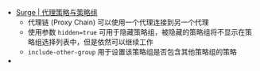 - [Surge | 代理策略与策略组](https://divineengine.net/article/proxy-policy-and-policy-group-of-surge/)
	- 代理链 (Proxy Chain) 可以使用一个代理连接到另一个代理
	- 使用参数 `hidden=true` 可用于隐藏策略组，被隐藏的策略组将不显示在策略组选择列表中，但是依然可以继续工作
	- `include-other-group` 用于设置该策略组是否包含其他策略组的策略
-